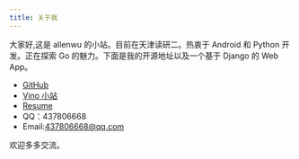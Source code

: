 ```yaml
---
title: 关于我
---
```


大家好,这是  allenwu 的小站。目前在天津读研二。热衷于 Android 和 Python 开发。正在探索 Go 的魅力。下面是我的开源地址以及一个基于 Django 的 Web App。

* [GitHub](https://github.com/wuchangfeng)
* [Vino 小站](http://vino.pythonanywhere.com)
* [Resume](resume)
* QQ：437806668
* Email:437806668@qq.com

欢迎多多交流。